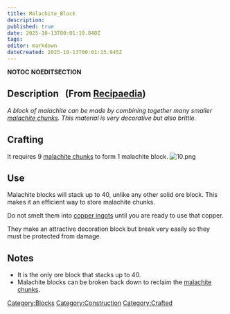 ```yaml
---
title: Malachite_Block
description: 
published: true
date: 2025-10-13T00:01:19.840Z
tags: 
editor: markdown
dateCreated: 2025-10-13T00:01:15.945Z
---
```


__NOTOC__ __NOEDITSECTION__

## Description   (From [Recipaedia](Recipaedia "wikilink"))

*A block of malachite can be made by combining together many smaller
[malachite chunks](Malachite_Chunk "wikilink"). This material is very
decorative but also brittle.*

## Crafting

It requires 9 [malachite chunks](Malachite_Chunk "wikilink") to form 1
malachite block. ![10.png](10.png "10.png")

## Use

Malachite blocks will stack up to 40, unlike any other solid ore block.
This makes it an efficient way to store malachite chunks.  

Do not smelt them into [copper ingots](copper_Ingot "wikilink") until
you are ready to use that copper.

They make an attractive decoration block but break very easily so they
must be protected from damage.

## Notes

  - It is the only ore block that stacks up to 40.
  - Malachite blocks can be broken back down to reclaim the [malachite
    chunks](Malachite_Chunk "wikilink").

[Category:Blocks](Category:Blocks "wikilink")
[Category:Construction](Category:Construction "wikilink")
[Category:Crafted](Category:Crafted "wikilink")